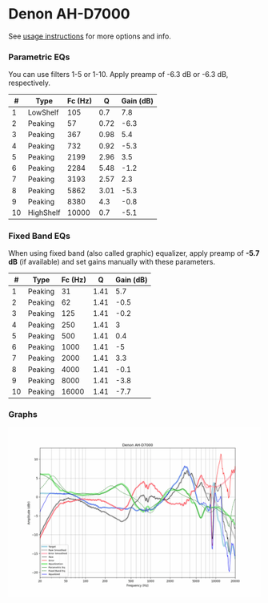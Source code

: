# Denon AH-D7000
See [usage instructions](https://github.com/jaakkopasanen/AutoEq#usage) for more options and info.

### Parametric EQs
You can use filters 1-5 or 1-10. Apply preamp of -6.3 dB or -6.3 dB, respectively.

|   # | Type      |   Fc (Hz) |    Q |   Gain (dB) |
|-----|-----------|-----------|------|-------------|
|   1 | LowShelf  |       105 | 0.7  |         7.8 |
|   2 | Peaking   |        57 | 0.72 |        -6.3 |
|   3 | Peaking   |       367 | 0.98 |         5.4 |
|   4 | Peaking   |       732 | 0.92 |        -5.3 |
|   5 | Peaking   |      2199 | 2.96 |         3.5 |
|   6 | Peaking   |      2284 | 5.48 |        -1.2 |
|   7 | Peaking   |      3193 | 2.57 |         2.3 |
|   8 | Peaking   |      5862 | 3.01 |        -5.3 |
|   9 | Peaking   |      8380 | 4.3  |        -0.8 |
|  10 | HighShelf |     10000 | 0.7  |        -5.1 |

### Fixed Band EQs
When using fixed band (also called graphic) equalizer, apply preamp of **-5.7 dB** (if available) and set gains manually with these parameters.

|   # | Type    |   Fc (Hz) |    Q |   Gain (dB) |
|-----|---------|-----------|------|-------------|
|   1 | Peaking |        31 | 1.41 |         5.7 |
|   2 | Peaking |        62 | 1.41 |        -0.5 |
|   3 | Peaking |       125 | 1.41 |        -0.2 |
|   4 | Peaking |       250 | 1.41 |         3   |
|   5 | Peaking |       500 | 1.41 |         0.4 |
|   6 | Peaking |      1000 | 1.41 |        -5   |
|   7 | Peaking |      2000 | 1.41 |         3.3 |
|   8 | Peaking |      4000 | 1.41 |        -0.1 |
|   9 | Peaking |      8000 | 1.41 |        -3.8 |
|  10 | Peaking |     16000 | 1.41 |        -7.7 |

### Graphs
![](./Denon%20AH-D7000.png)
